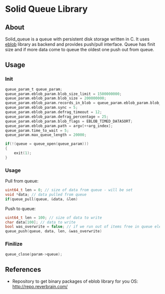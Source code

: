 Solid Queue Library
===================

About
-----
Solid_queue is a queue with persistent disk storage written in C.
It uses [eblob](https://github.com/reverbrain/eblob) library as backend and provides push/pull interface.
Queue has finit size and if more data come to queue the oldest one push out from queue.

Usage
-----
### Init
```c
queue_param_t queue_param;
queue_param.eblob_param.blob_size_limit = 1500000000;
queue_param.eblob_param.blob_size = 200000000;
queue_param.eblob_param.records_in_blob = queue_param.eblob_param.blob_size/14000;
queue_param.eblob_param.sync = 5;
queue_param.eblob_param.defrag_timeout = 12;
queue_param.eblob_param.defrag_percentage = 25;
queue_param.eblob_param.blob_flags = EBLOB_TIMED_DATASORT;
queue_param.eblob_param.path = argv[++arg_index];
queue_param.time_to_wait = 5;
queue_param.max_queue_length = 20000;

if(!(queue = queue_open(queue_param)))
{
	exit(1);
}
```
### Usage
Pull from queue:
```c
uint64_t len = 0; // size of data from queue - will be set
void *data; // data pulled from queue
if(queue_pull(queue, &data, &len)
```
Push to queue:
```c
uint64_t len = 100; // size of data to write
char data[100]; // data to write
bool was_overwrite = false; // if we run out of items free in queue element could be push out
queue_push(queue, data, len, &was_overwrite)
```

### Finilize
```c
queue_close(param->queue);
```

References
------
 * Repository to get binary packages of eblob library for you OS: http://repo.reverbrain.com/
